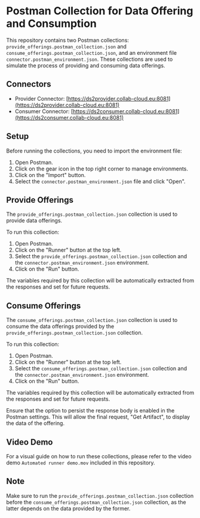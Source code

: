 # Postman Collection for Data Offering and Consumption

This repository contains two Postman collections: `provide_offerings.postman_collection.json` and `consume_offerings.postman_collection.json`, and an environment file `connector.postman_environment.json`. These collections are used to simulate the process of providing and consuming data offerings.

## Connectors

- Provider Connector: [https://ds2provider.collab-cloud.eu:8081](https://ds2provider.collab-cloud.eu:8081)
- Consumer Connector: [https://ds2consumer.collab-cloud.eu:8081](https://ds2consumer.collab-cloud.eu:8081)

## Setup

Before running the collections, you need to import the environment file:

1. Open Postman.
2. Click on the gear icon in the top right corner to manage environments.
3. Click on the "Import" button.
4. Select the `connector.postman_environment.json` file and click "Open".

## Provide Offerings

The `provide_offerings.postman_collection.json` collection is used to provide data offerings. 

To run this collection:

1. Open Postman.
2. Click on the "Runner" button at the top left.
3. Select the `provide_offerings.postman_collection.json` collection and the `connector.postman_environment.json` environment.
4. Click on the "Run" button.

The variables required by this collection will be automatically extracted from the responses and set for future requests.

## Consume Offerings

The `consume_offerings.postman_collection.json` collection is used to consume the data offerings provided by the `provide_offerings.postman_collection.json` collection.

To run this collection:

1. Open Postman.
2. Click on the "Runner" button at the top left.
3. Select the `consume_offerings.postman_collection.json` collection and the `connector.postman_environment.json` environment.
4. Click on the "Run" button.

The variables required by this collection will be automatically extracted from the responses and set for future requests.

Ensure that the option to persist the response body is enabled in the Postman settings. This will allow the final request, "Get Artifact", to display the data of the offering.

## Video Demo

For a visual guide on how to run these collections, please refer to the video demo `Automated runner demo.mov` included in this repository.

## Note

Make sure to run the `provide_offerings.postman_collection.json` collection before the `consume_offerings.postman_collection.json` collection, as the latter depends on the data provided by the former.
